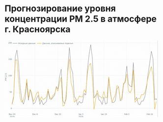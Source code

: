 # Прогнозирование уровня концентрации PM 2.5 в атмосфере г. Красноярска  
  
![](https://github.com/Nikita-Lev/Forecasting-PM-2.5-in-the-atmosphere-of-Krasnoyarsk/blob/main/prediction_demo.gif)
